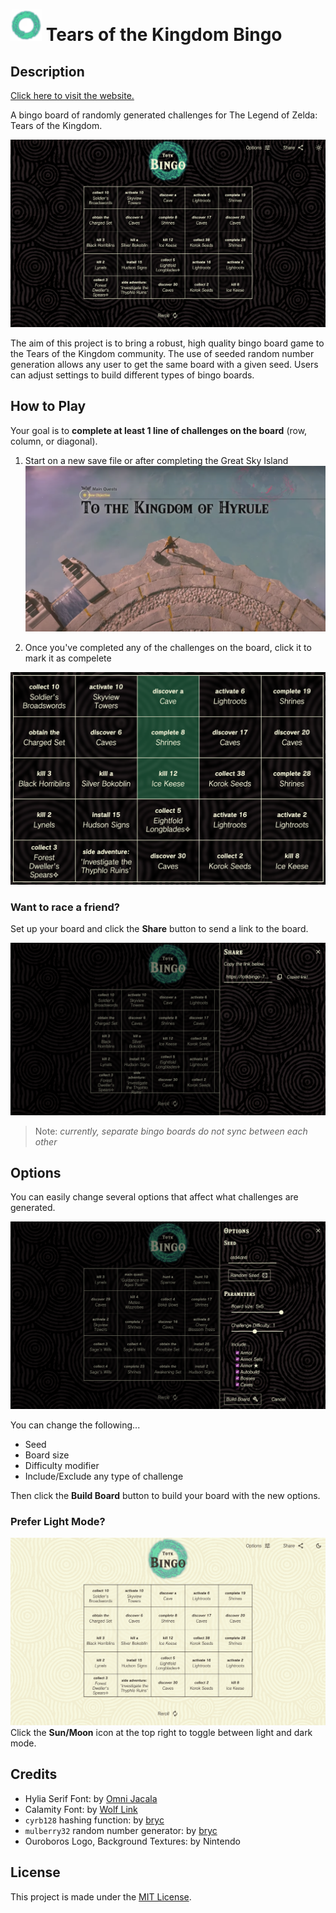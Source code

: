 # ![logo](./readme-assets/ouroboros-logo-small.png) Tears of the Kingdom Bingo

## Description

[Click here to visit the website.](https://totkbingo-728f1f6f6e8d.herokuapp.com/)

A bingo board of randomly generated challenges for The Legend of Zelda: Tears of the Kingdom.

![Home Page Preview](./readme-assets/home-page-preview.png)

The aim of this project is to bring a robust, high quality bingo board game to the Tears of the Kingdom community. The use of seeded random number generation allows any user to get the same board with a given seed. Users can adjust settings to build different types of bingo boards.


## How to Play
Your goal is to **complete at least 1 line of challenges on the board** (row, column, or diagonal).

1. Start on a new save file or after completing the Great Sky Island
![Game Starting Position](./readme-assets/game-starting-position.png)

2. Once you've completed any of the challenges on the board, click it to mark it as compelete

![Checking off challenges](./readme-assets/check-off-challenges.png)

### Want to race a friend?

Set up your board and click the **Share** button to send a link to the board.

![Share Preview](./readme-assets/share-preview.png)

> Note: *currently, separate bingo boards do not sync between each other*


## Options

You can easily change several options that affect what challenges are generated.

![Options Preview](./readme-assets/options-preview.png)

You can change the following...
- Seed
- Board size
- Difficulty modifier
- Include/Exclude any type of challenge

Then click the **Build Board** button to build your board with the new options.

### Prefer Light Mode?

![Light Mode Preview](./readme-assets/light-mode-preview.png)
Click the **Sun/Moon** icon at the top right to toggle between light and dark mode.


## Credits
- Hylia Serif Font: by [Omni Jacala](https://artsyomni.com/hyliaserif)
- Calamity Font: by [Wolf Link](https://drive.google.com/file/d/1vqvy_1C_ejhTUVfVSHuW-3WsdC0CkBWp/view)
- `cyrb128` hashing function: by [bryc](https://stackoverflow.com/a/47593316)
- `mulberry32` random number generator: by [bryc](https://github.com/bryc/code/blob/master/jshash/PRNGs.md)
- Ouroboros Logo, Background Textures: by Nintendo

## License
This project is made under the [MIT License](./LICENSE).